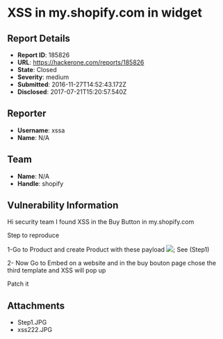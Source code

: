 # XSS in my.shopify.com in  widget

## Report Details
- **Report ID**: 185826
- **URL**: https://hackerone.com/reports/185826
- **State**: Closed
- **Severity**: medium
- **Submitted**: 2016-11-27T14:52:43.172Z
- **Disclosed**: 2017-07-21T15:20:57.540Z

## Reporter
- **Username**: xssa
- **Name**: N/A

## Team
- **Name**: N/A
- **Handle**: shopify

## Vulnerability Information
Hi security team
I found XSS in the Buy Button in my.shopify.com


Step to reproduce 

1-Go to Product and create Product with these payload <img src="a" onerror="prompt(document.cookie)" />;
See (Step1)

2- Now Go to Embed on a website  and in the buy bouton page chose the third template and XSS will pop up 


Patch it 



## Attachments
- Step1.JPG
- xss222.JPG
